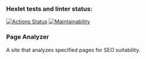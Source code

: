 ### Hexlet tests and linter status:
[![Actions Status](https://github.com/alenavino/python-project-83/actions/workflows/hexlet-check.yml/badge.svg)](https://github.com/alenavino/python-project-83/actions)
[![Maintainability](https://api.codeclimate.com/v1/badges/d97f527dde89222e9070/maintainability)](https://codeclimate.com/github/alenavino/python-project-83/maintainability)
### Page Analyzer
A site that analyzes specified pages for SEO suitability.